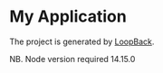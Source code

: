 # My Application

The project is generated by [LoopBack](http://loopback.io).

NB. Node version required 14.15.0